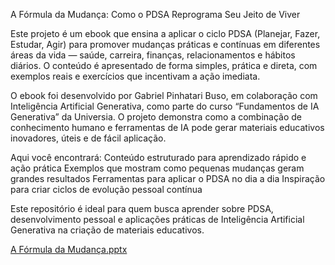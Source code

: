 A Fórmula da Mudança: Como o PDSA Reprograma Seu Jeito de Viver

Este projeto é um ebook que ensina a aplicar o ciclo PDSA (Planejar, Fazer, Estudar, Agir) para promover mudanças práticas e contínuas em diferentes áreas da vida — saúde, carreira, finanças, relacionamentos e hábitos diários. O conteúdo é apresentado de forma simples, prática e direta, com exemplos reais e exercícios que incentivam a ação imediata.

O ebook foi desenvolvido por Gabriel Pinhatari Buso, em colaboração com Inteligência Artificial Generativa, como parte do curso “Fundamentos de IA Generativa” da Universia. O projeto demonstra como a combinação de conhecimento humano e ferramentas de IA pode gerar materiais educativos inovadores, úteis e de fácil aplicação.

Aqui você encontrará: 
Conteúdo estruturado para aprendizado rápido e ação prática
Exemplos que mostram como pequenas mudanças geram grandes resultados
Ferramentas para aplicar o PDSA no dia a dia
Inspiração para criar ciclos de evolução pessoal contínua

Este repositório é ideal para quem busca aprender sobre PDSA, desenvolvimento pessoal e aplicações práticas de Inteligência Artificial Generativa na criação de materiais educativos.

[A Fórmula da Mudança.pptx](https://github.com/user-attachments/files/23145991/A.Formula.da.Mudanca.pptx)
